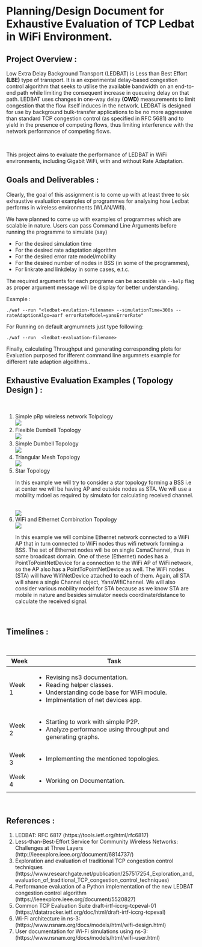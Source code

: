 # Planning/Design Document for Exhaustive Evaluation of TCP Ledbat in WiFi Environment.


## Project Overview :

<p> 
  Low Extra Delay Background Transport </b>(LEDBAT)</b>  is Less than Best Effort <b>(LBE)</b>  type of transport.  It is an experimental delay-based congestion control algorithm that seeks to utilise the available bandwidth on an end-to-end path while limiting the consequent increase in queueing delay on that path. LEDBAT uses changes in one-way delay <b>(OWD)</b> measurements to limit congestion that the flow itself induces in the network. LEDBAT is designed for use by background bulk-transfer applications to be no more aggressive than standard TCP congestion control (as specified in RFC 5681) and to yield in the presence of competing flows, thus limiting interference with the network performance of competing flows. 
  
</p>

<br />

<p>
  This project aims to evaluate the performance of LEDBAT in WiFi environments, including Gigabit WiFi, with and without Rate Adaptation.
</p>



## Goals and Deliverables :

Clearly, the goal of this assignment is to come up with at least three to six exhaustive evaluation examples of programmes for analysing how Ledbat performs in wireless environments (WLAN/Wifi).

We have planned to come up with examples of programmes which are scalable in nature. Users can pass Command Line Arguments before running the programme to simulate (say)
<ul>
 <li> For the desired simulation time</li>
 <li> For the desired rate adaptation algorithm </li>
 <li> For the desired error rate model/mobility </li>
 <li> For the desired number of nodes in BSS (in some of the programmes), </li>
 <li> For linkrate and linkdelay in some cases, e.t.c. </li>
</ul>


The required arguments for each programe can be accesible via `--help` flag as proper argument message will be display for better understanding.

Example : 

    ./waf --run "<ledbat-evulation-filename> --simulationTime=300s --rateAdaptionAlgo=aarf errorRateModel=yansErrorRate"
    
For Running on default argmumnets just type following: 

    ./waf --run  <ledbat-evaluation-filename> 
    
Finally, calculating Throughput and generating corresponding plots for Evaluation purposed for ifferent command line argumnets example for different rate adaption algoithms..

## Exhaustive Evaluation Examples ( Topology Design ) :
<br />

<ol>
  <li>  Simple pRp wireless network Tolpology <br />
   <img src = "https://github.com/Awanit512/3-TCP-LEDBAT_in_WiFi/blob/exhaustive_evaluation_ledbat/Topology-Images/simple-pRp.drawio.png"> <br />
  </li>
  
  <li> Flexible Dumbell Topology <br />
 <img src="https://github.com/Awanit512/3-TCP-LEDBAT_in_WiFi/blob/exhaustive_evaluation_ledbat/Topology-Images/flexible-dumpbell.png"> <br />
  </li>
    
  <li> Simple  Dumbell Topology <br /> <img src = "https://github.com/Awanit512/3-TCP-LEDBAT_in_WiFi/blob/exhaustive_evaluation_ledbat/Topology-Images/simple-dumpbell.png"><br />
  </li>

   <li>  Triangular Mesh Topology <br /> <img src = "https://github.com/Awanit512/3-TCP-LEDBAT_in_WiFi/blob/exhaustive_evaluation_ledbat/Topology-Images/traingular.png">  <br />
  </li>
   <li> Star Topology <br /> 
       <p>
         In this example we will try to consider a star topology  forming a BSS i.e at center we will be having AP and outside nodes as STA.   We will use a mobility mdoel as required by simulato for calculating received channel. 
     </p>
     <br />
     <img src ="https://github.com/Awanit512/3-TCP-LEDBAT_in_WiFi/blob/exhaustive_evaluation_ledbat/Topology-Images/star topology.png"> <br />
  </li>
  
  
  
  <li>
  WiFi and Ethernet Combination Topology <br />
    <img src ="https://github.com/Awanit512/3-TCP-LEDBAT_in_WiFi/blob/exhaustive_evaluation_ledbat/Topology-Images/Combination Topology.png">  <br />
    <p>In this example we will combine Ethernet network connected to a WiFi AP that in turn connected to WiFi nodes thus wifi network forming a BSS. The set of  Ethernet nodes will be on single CsmaChannel, thus in same broadcast domain. One of these (Ethernet) nodes has a PointToPointNetDevice for a connection to the WiFi AP of  WiFi network, so the AP also has a PointToPointNetDevice as well. The WiFi nodes (STA) will have WifiNetDevice attached to each of them. Again, all STA will share a single Channel object, YansWifiChannel. We will also consider  various mobility model for STA because as we know STA are mobile in nature and besides simulator needs coordinate/distance to calculate the received signal.</p>
    <br />
  </li>
 </ol>


## Timelines :
<br />

  <table>
    <thead>
      <tr>
        <th>Week</th>
        <th>Task</th>
      </tr>
    </thead>
    <tbody>
        <tr>
            <td>Week 1</td>
            <td>
              <ul>
                <li> Revising ns3 documentation.</li>
                <li> Reading helper classes. </li>
                <li> Understanding code base for WiFi module. </li>
                <li> Implmentation of net devices app.</li>
              </ul>
          </td>
        </tr>
        <tr>
            <td>Week 2</td>
           <td>
              <ul>
                <li> Starting to work with simple P2P. </li>
                <li> Analyze performance using throughput and generating graphs. </li>
              </ul>
          </td>
        </tr>
      <tr>
            <td>Week 3</td>
           <td>
              <ul>
                <li> Implementing the mentioned topologies. </li>
              </ul>
          </td>
        </tr>
      <tr>
            <td>Week 4</td>
           <td>
              <ul>
                <li> Working on Documentation. </li>
              </ul>
          </td>
        </tr>
    </tbody>
  </table>

<br />

## References :

<ol>
  <li>LEDBAT: RFC 6817 (https://tools.ietf.org/html/rfc6817)</li>
  <li>Less-than-Best-Effort Service for Community Wireless Networks: Challenges at Three Layers (http://ieeexplore.ieee.org/document/6814737/) </li>
  <li>Exploration and evaluation of traditional TCP congestion control techniques (https://www.researchgate.net/publication/257517254_Exploration_and_evaluation_of_traditional_TCP_congestion_control_techniques) </li>
  <li>Performance evaluation of a Python implementation of the new LEDBAT congestion control algorithm (https://ieeexplore.ieee.org/document/5520827) </li>
  <li>Common TCP Evaluation Suite draft-irtf-iccrg-tcpeval-01 (https://datatracker.ietf.org/doc/html/draft-irtf-iccrg-tcpeval)</li>
  <li>Wi-Fi architecture in ns-3:(https://www.nsnam.org/docs/models/html/wifi-design.html)</li>
  <li>User documentation for Wi-Fi simulations using ns-3:(https://www.nsnam.org/docs/models/html/wifi-user.html)</li>
</ol>

